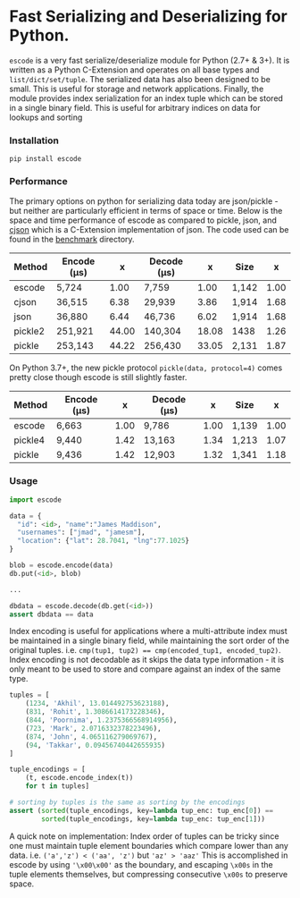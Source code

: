 # Fast Serializing and Deserializing for Python.

`escode` is a very fast serialize/deserialize module for Python (2.7+ & 3+). It is written as a Python C-Extension and operates on all base types and `list/dict/set/tuple`. The serialized data has also been designed to be small. This is useful for storage and network applications. Finally, the module provides index serialization for an index tuple which can be stored in a single binary field. This is useful for arbitrary indices on data for lookups and sorting

### Installation

`pip install escode`

### Performance

The primary options on python for serializing data today are json/pickle - but neither are particularly efficient in terms of space or time. Below is the space and time performance of escode as compared to pickle, json, and [cjson](https://pypi.org/project/python-cjson/) which is a C-Extension implementation of json. The code used can be found in the [benchmark](https://github.com/awable/escode/tree/main/benchmark) directory.


Method | Encode (μs) | x |  Decode (μs) | x |  Size | x
--- | --- |  --- |  --- | --- |  --- |  ---
escode | 5,724 | 1.00 | 7,759 | 1.00 | 1,142 | 1.00
cjson | 36,515 | 6.38 | 29,939 | 3.86 | 1,914 | 1.68
json | 36,880 | 6.44 | 46,736 | 6.02 | 1,914 | 1.68
pickle2 | 251,921 | 44.00 | 140,304 | 18.08 | 1438 | 1.26
pickle | 253,143 | 44.22 | 256,430 | 33.05 | 2,131 | 1.87


On Python 3.7+, the new pickle protocol `pickle(data, protocol=4)` comes pretty close though escode is still slightly faster.


Method | Encode (μs) | x |  Decode (μs) | x |  Size | x
--- | --- |  --- |  --- | --- |  --- |  ---
escode | 6,663 | 1.00 | 9,786 | 1.00 | 1,139 | 1.00
pickle4 | 9,440 | 1.42 | 13,163 | 1.34 | 1,213 | 1.07
pickle | 9,436 | 1.42 | 12,903 | 1.32 | 1,341 | 1.18

### Usage

```python
import escode

data = {
  "id": <id>, "name":"James Maddison",
  "usernames": ["jmad", "jamesm"],
  "location": {"lat": 28.7041, "lng":77.1025}
}

blob = escode.encode(data)
db.put(<id>, blob)

...

dbdata = escode.decode(db.get(<id>))
assert dbdata == data
```

Index encoding is useful for  applications where a multi-attribute index must be maintained in a single binary field, while maintaining the sort order of the original tuples. i.e. `cmp(tup1, tup2) == cmp(encoded_tup1, encoded_tup2)`. Index encoding is not decodable as it skips the data type information - it is only meant to be used to store and compare against an index of the same type.

```python
tuples = [
    (1234, 'Akhil', 13.014492753623188),
    (831, 'Rohit', 1.3086614173228346),
    (844, 'Poornima', 1.2375366568914956),
    (723, 'Mark', 2.0716332378223496),
    (874, 'John', 4.065116279069767),
    (94, 'Takkar', 0.09456740442655935)
]

tuple_encodings = [
    (t, escode.encode_index(t))
    for t in tuples]

# sorting by tuples is the same as sorting by the encodings
assert (sorted(tuple_encodings, key=lambda tup_enc: tup_enc[0]) ==
        sorted(tuple_encodings, key=lambda tup_enc: tup_enc[1]))
```

A quick note on implementation: Index order of tuples  can be tricky since one must maintain tuple element boundaries which compare lower than any data. i.e. `('a','z') < ('aa', 'z')` but `'az' > 'aaz'` This is accomplished in escode by using `'\x00\x00'` as the boundary, and escaping `\x00s` in the tuple elements themselves, but compressing consecutive `\x00s` to preserve space.

